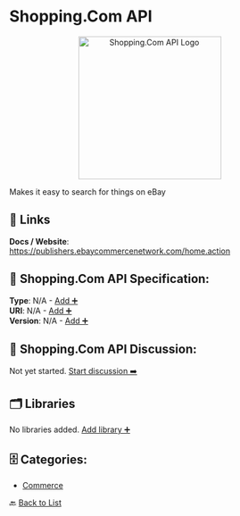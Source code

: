 # Shopping.Com API
<p align="center">
    <img width="256" src="https://raw.githubusercontent.com/apis-list/apis-list/main/apis/shopping-com-api/logo_256x256.png" alt="Shopping.Com API Logo"/>
</p>
Makes it easy to search for things on eBay

##  🔗 Links
**Docs / Website**: https://publishers.ebaycommercenetwork.com/home.action

## 🧬 Shopping.Com API Specification:
**Type**: N/A - [Add ➕](https://github.com/apis-list/apis-list/edit/main/apis.yaml#L17470)  
**URI**: N/A - [Add ➕](https://github.com/apis-list/apis-list/edit/main/apis.yaml#L17470)  
**Version**: N/A - [Add ➕](https://github.com/apis-list/apis-list/edit/main/apis.yaml#L17470)

## 💬 Shopping.Com API Discussion:
Not yet started. [Start discussion ➡️](https://github.com/apis-list/apis-list/discussions/new)

## 🗂️ Libraries

No libraries added. [Add library ➕](https://github.com/apis-list/apis-list/edit/main/apis.yaml#L17470)    


## 🗄️ Categories:
- [Commerce](https://github.com/apis-list/apis-list#commerce-)

🔙  [Back to List](https://github.com/apis-list/apis-list)
